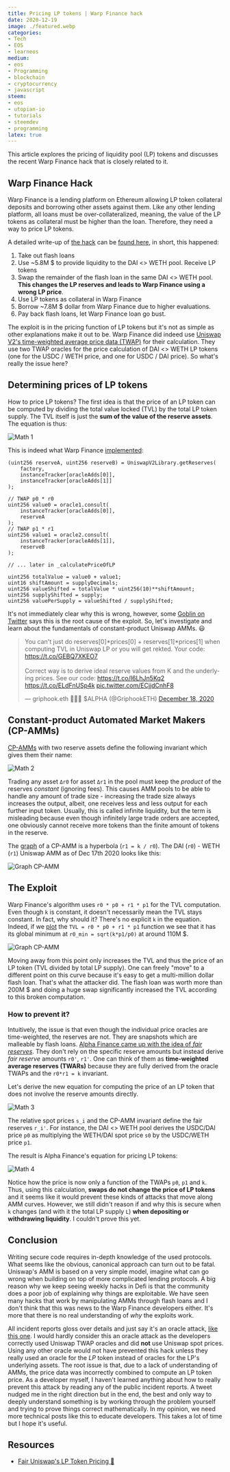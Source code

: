 ```yaml
---
title: Pricing LP tokens | Warp Finance hack
date: 2020-12-19
image: ./featured.webp
categories:
- Tech
- EOS
- learneos
medium:
- eos
- Programming
- blockchain
- cryptocurrency
- javascript
steem:
- eos
- utopian-io
- tutorials
- steemdev
- programming
latex: true
---
```


This article explores the pricing of liquidity pool (LP) tokens and discusses the recent Warp Finance hack that is closely related to it.

## Warp Finance Hack

Warp Finance is a lending platform on Ethereum allowing LP token collateral deposits and borrowing other assets against them.
Like any other lending platform, all loans must be over-collateralized, meaning, the value of the LP tokens as collateral must be higher than the loan.
Therefore, they need a way to price LP tokens.

A detailed write-up of [the hack](https://twitter.com/warpfinance/status/1339751975450267648) can be [found here](https://www.rekt.news/warp-finance-rekt/), in short, this happened:

1. Take out flash loans
2. Use ~5.8M $ to provide liquidity to the DAI <> WETH pool. Receive LP tokens
3. Swap the remainder of the flash loan in the same DAI <> WETH pool. **This changes the LP reserves and leads to Warp Finance using a wrong LP price**.
4. Use LP tokens as collateral in Warp Finance
5. Borrow ~7.8M $ dollar from Warp Finance due to higher evaluations.
6. Pay back flash loans, let Warp Finance loan go bust.

The exploit is in the pricing function of LP tokens but it's not as simple as other explanations make it out to be.
Warp Finance did indeed use [Uniswap V2's time-weighted average price data (TWAP)](https://uniswap.org/docs/v2/core-concepts/oracles/) for their calculation.
They use two TWAP oracles for the price calculation of DAI <> WETH LP tokens (one for the USDC / WETH price, and one for USDC / DAI price).
So what's really the issue here?

## Determining prices of LP tokens 

How to price LP tokens?
The first idea is that the price of an LP token can be computed by dividing the total value locked (TVL) by the total LP token supply.
The TVL itself is just the **sum of the value of the reserve assets**.
The equation is thus:

<!-- 
P_{\text{LP}} &= \frac{p_0 \cdot r_0 + p_1 \cdot r_1}{L} \\
r_i &= \text{Token i reserve amount} \\
p_i &= \text{Price of token i in USD} \\ 
L &= \text{LP token circulating supply} -->

![Math 1](./math-1.png)

This is indeed what Warp Finance [implemented](https://github.com/warpfinance/Warp-Contracts/blob/b25a6db4b430fb162d3b0bce1f3529c9f2761321/contracts/UniswapLPOracleFactory.sol#L154-L167):

```solidity
(uint256 reserveA, uint256 reserveB) = UniswapV2Library.getReserves(
    factory,
    instanceTracker[oracleAdds[0]],
    instanceTracker[oracleAdds[1]]
);

// TWAP p0 * r0
uint256 value0 = oracle1.consult(
    instanceTracker[oracleAdds[0]],
    reserveA
);
// TWAP p1 * r1
uint256 value1 = oracle2.consult(
    instanceTracker[oracleAdds[1]],
    reserveB
);

// ... later in _calculatePriceOfLP

uint256 totalValue = value0 + value1;
uint16 shiftAmount = supplyDecimals;
uint256 valueShifted = totalValue * uint256(10)**shiftAmount;
uint256 supplyShifted = supply;
uint256 valuePerSupply = valueShifted / supplyShifted;
```

It's not immediately clear why this is wrong, however, some [Goblin on Twitter](https://twitter.com/GriphookETH/status/1339742240684400643) says this is the root cause of the exploit. So, let's investigate and learn about the fundamentals of constant-product Uniswap AMMs. 😃

<blockquote class="twitter-tweet"><p lang="en" dir="ltr">You can&#39;t just do reserves[0]*prices[0] + reserves[1]*prices[1] when computing TVL in Uniswap LP or you will get rekted. Your code: <a href="https://t.co/GEBQ7XKEO7">https://t.co/GEBQ7XKEO7</a><br><br>Correct way is to derive ideal reserve values from K and the underlying prices. See our code: <a href="https://t.co/I6LhJn5Kq2">https://t.co/I6LhJn5Kq2</a> <a href="https://t.co/ELdFnUSp4k">https://t.co/ELdFnUSp4k</a> <a href="https://t.co/ECjjdCnhF8">pic.twitter.com/ECjjdCnhF8</a></p>&mdash; griphook.eth 🧙‍♂️👺 $ALPHA (@GriphookETH) <a href="https://twitter.com/GriphookETH/status/1339742240684400643?ref_src=twsrc%5Etfw">December 18, 2020</a></blockquote> <script async src="https://platform.twitter.com/widgets.js" charset="utf-8"></script>


## Constant-product Automated Market Makers (CP-AMMs)

[CP-AMMs](https://medium.com/bollinger-investment-group/constant-function-market-makers-defis-zero-to-one-innovation-968f77022159) with two reserve assets define the following invariant which gives them their name:

<!-- & r_0 \cdot r_1 = k \\
& (r_0 + \Delta r_0) \cdot (r_1 - \gamma \Delta r_1) = k \\
r_i &= \text{Token i reserve amount} \\
\Delta r_i &= \text{Change in token i's reserve} \\
\gamma &= \text{Fee-free part} -->


![Math 2](./math-2.png)

Trading any asset `Δr0` for asset `Δr1` in the pool must keep the _product_ of the reserves _constant_ (ignoring fees).
This causes AMM pools to be able to handle any amount of trade size - increasing the trade size always increases the output, albeit, one receives less and less output for each further input token.
Usually, this is called infinite liquidity, but the term is misleading because even though infinitely large trade orders are accepted, one obviously cannot receive more tokens than the finite amount of tokens in the reserve.

The [graph](https://www.desmos.com/calculator/abc2gngztt) of a CP-AMM is a hyperbola (`r1 = k / r0`). The DAI (`r0`) - WETH (`r1`) Uniswap AMM as of Dec 17th 2020 looks like this:


![Graph CP-AMM](./graph-1.png)


## The Exploit

Warp Finance's algorithm uses `r0 * p0 + r1 * p1` for the TVL computation. Even though `k` is constant, it doesn't necessarily mean the TVL stays constant.
In fact, why should it? There's no explicit `k` in the equation.
Indeed, if we [plot](https://www.desmos.com/calculator/abc2gngztt) the `TVL = r0 * p0 + r1 * p1` function we see that it has its global minimum at `r0_min = sqrt(k*p1/p0)` at around 110M $.

![Graph CP-AMM](./graph-2.png)

Moving away from this point only increases the TVL and thus the price of an LP token (TVL divided by total LP supply).
One can freely "move" to a different point on this curve because it's easy to get a multi-million dollar flash loan.
That's what the attacker did.
The flash loan was worth more than 200M $ and doing a huge swap significantly increased the TVL according to this broken computation.

### How to prevent it?

Intuitively, the issue is that even though the individual price oracles are time-weighted, the reserves are not. They are snapshots which are malleable by flash loans.
[Alpha Finance came up with the idea of _fair reserves_](https://blog.alphafinance.io/fair-lp-token-pricing/). They don't rely on the specific reserve amounts but instead derive _fair reserve_ amounts `r0'`, `r1'`.
One can think of them as **time-weighted average reserves (TWARs)** because they are fully derived from the oracle TWAPs and the `r0*r1 = k` invariant.

Let's derive the new equation for computing the price of an LP token that does not involve the reserve amounts directly.
<!-- 
\begin{align}
r_0 \cdot r_1 = k \\
 s_0 = \frac{r_1}{r_0} = \frac{r_1^2}{k} \Rightarrow r_1' = \sqrt{s_0 \cdot k} \\
 s_1 = \frac{r_0}{r_1} = \frac{r_0^2}{k} \Rightarrow r_0' = \sqrt{s_1 \cdot k} \\
p_0 = s_0 \cdot p_1 \Rightarrow s_0 = \frac{p_0}{p_1} \\
s_1 = \frac{1}{s_0} \Rightarrow s_1 = \frac{p_1}{p_0}
\end{align}
 -->


![Math 3](./math-3.png)

The relative spot prices `s_i`  and the CP-AMM invariant define the fair reserves `r_i'`.
For instance, the DAI <> WETH pool derives the USDC/DAI price `p0` as multiplying the WETH/DAI spot price `s0` by the USDC/WETH price `p1`.

The result is Alpha Finance's equation for pricing LP tokens:


<!-- \begin{align*}
p_{\text{LP}} &= \frac{p_0 \cdot r_0' + p_1 \cdot r_1'}{L} \\
&= \frac{ p_0 \sqrt{ \frac{p_1}{p_0} k } + p_1 \sqrt{ \frac{p_0}{p_1} k }  }{L} \\
&= \frac{ \sqrt{ p_1 p_0 k } + \sqrt{ p_0 p_1 k }  }{L} = \frac{ 2\sqrt{ p_0 p_1 k }  }{L}
\end{align*} -->



![Math 4](./math-4.png)


Notice how the price is now only a function of the TWAPs `p0`, `p1` and `k`. Thus, using this calculation, **swaps do not change the price of LP tokens**  and it seems like it would prevent these kinds of attacks that move along AMM curves.
However, we still didn't reason if and why this is secure when `k` changes (and with it the total LP supply `L`) **when depositing or withdrawing liquidity**. I couldn't prove this yet.

## Conclusion

Writing secure code requires in-depth knowledge of the used protocols. What seems like the obvious, canonical approach can turn out to be fatal.
Uniswap's AMM is based on a very simple model, imagine what can go wrong when building on top of more complicated lending protocols.
A big reason why we keep seeing weekly hacks in Defi is that the community does a poor job of explaining why things are exploitable.
We have seen many hacks that work by manipulating AMMs through flash loans and I don't think that this was news to the Warp Finance developers either.
It's more that there is no real understanding of _why_ the exploits work.

All incident reports gloss over details and just say it's an oracle attack, [like this one](https://peckshield.medium.com/warpfinance-incident-root-cause-analysis-581a4869ee00).
I would hardly consider this an oracle attack as the developers correctly used Uniswap TWAP oracles and did **not** use Uniswap spot prices. Using any other oracle would not have prevented this hack unless they really used an oracle for the _LP_ token instead of oracles for the LP's underlying assets.
The root issue is that, due to a lack of understanding of AMMs, the price data was incorrectly combined to compute an LP token price.
As a developer myself, I haven't learned anything about how to really prevent this attack by reading any of the public incident reports.
A tweet nudged me in the right direction but in the end, the best and only way to deeply understand something is by working through the problem yourself and trying to prove things correct mathematically.
In my opinion, we need more technical posts like this to educate developers.
This takes a lot of time but I hope it's useful.

## Resources

- [Fair Uniswap's LP Token Pricing 🦄](https://blog.alphafinance.io/fair-lp-token-pricing/)
